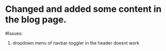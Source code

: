 # Changed and added some content in the blog page.
#Issues:
1) dropdown menu of navbar-toggler in the header doesnt work
